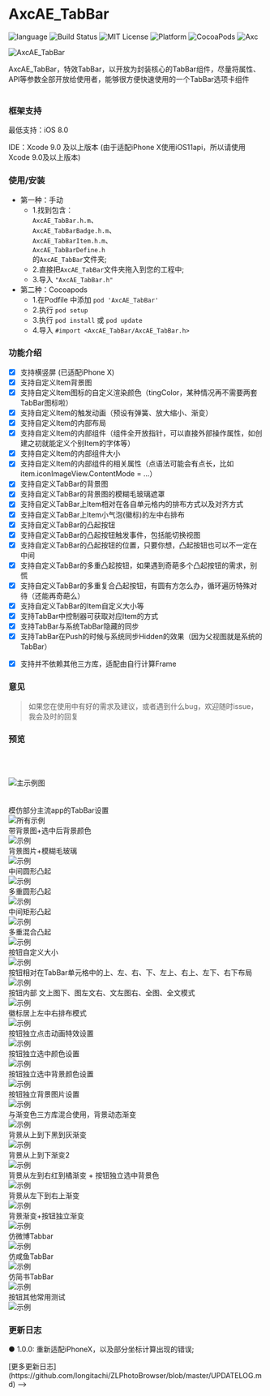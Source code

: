 # AxcAE_TabBar
![language](https://img.shields.io/badge/Language-Objective--C-8E44AD.svg)
![Build Status](https://img.shields.io/badge/build-passing-brightgreen.svg)
![MIT License](https://img.shields.io/github/license/mashape/apistatus.svg)
![Platform](https://img.shields.io/badge/platform-%20iOS%20-lightgrey.svg)
![CocoaPods](https://img.shields.io/badge/CocoaPods-1.5.2-brightgreen.svg)
![Axc](https://img.shields.io/badge/Axc-AEKit-orange.svg)


![AxcAE_TabBar](https://github.com/axclogo/AxcAE_TabBar/blob/master/Images/AxcAE_TabBarTitle.png)<br>

AxcAE_TabBar，特效TabBar，以开放为封装核心的TabBar组件，尽量将属性、API等参数全部开放给使用者，能够很方便快速使用的一个TabBar选项卡组件<br><br>

### 框架支持
最低支持：iOS 8.0 

IDE：Xcode 9.0 及以上版本 (由于适配iPhone X使用iOS11api，所以请使用Xcode 9.0及以上版本)

### <a id="使用方法"></a>使用/安装

* 第一种：手动  
  * 1.找到包含：</br>
   `AxcAE_TabBar.h.m`、</br>
   `AxcAE_TabBarBadge.h.m`、</br>
   `AxcAE_TabBarItem.h.m`、</br>
   `AxcAE_TabBarDefine.h`</br>
  的`AxcAE_TabBar`文件夹;</br>
  * 2.直接把`AxcAE_TabBar`文件夹拖入到您的工程中;
  * 3.导入 `"AxcAE_TabBar.h"`
* 第二种：Cocoapods
  * 1.在Podfile 中添加 `pod 'AxcAE_TabBar'`
  * 2.执行 `pod setup`
  * 3.执行 `pod install` 或 `pod update`
  * 4.导入 `#import <AxcAE_TabBar/AxcAE_TabBar.h>`

### <a id="功能介绍"></a>功能介绍
- [x] 支持横竖屏 (已适配iPhone X)
- [x] 支持自定义Item背景图 
- [x] 支持自定义Item图标的自定义渲染颜色（tingColor，某种情况再不需要两套TabBar图标啦）
- [x] 支持自定义Item的触发动画（预设有弹簧、放大缩小、渐变）
- [x] 支持自定义Item的内部布局
- [x] 支持自定义Item的内部组件（组件全开放指针，可以直接外部操作属性，如创建之初就能定义个别Item的字体等）
- [x] 支持自定义Item的内部组件大小
- [x] 支持自定义Item的内部组件的相关属性（点语法可能会有点长，比如item.iconImageView.ContentMode = ...）
- [x] 支持自定义TabBar的背景图
- [x] 支持自定义TabBar的背景图的模糊毛玻璃遮罩
- [x] 支持自定义TabBar上Item相对在各自单元格内的排布方式以及对齐方式
- [x] 支持自定义TabBar上Item小气泡(徽标)的左中右排布
- [x] 支持自定义TabBar的凸起按钮
- [x] 支持自定义TabBar的凸起按钮触发事件，包括能切换视图
- [x] 支持自定义TabBar的凸起按钮的位置，只要你想，凸起按钮也可以不一定在中间
- [x] 支持自定义TabBar的多重凸起按钮，如果遇到奇葩多个凸起按钮的需求，别慌
- [x] 支持自定义TabBar的多重复合凸起按钮，有圆有方怎么办，循环遍历特殊对待（还能再奇葩么）
- [x] 支持自定义TabBar的Item自定义大小等
- [x] 支持TabBar中控制器可获取对应Item的方式
- [x] 支持TabBar与系统TabBar隐藏的同步
- [x] 支持TabBar在Push的时候与系统同步Hidden的效果（因为父视图就是系统的TabBar）
<!-- - [x] 3D Touch快捷菜单 -->
- [x] 支持并不依赖其他三方库，适配由自行计算Frame



### 意见

> 如果您在使用中有好的需求及建议，或者遇到什么bug，欢迎随时issue，我会及时的回复
 
### 预览
<br>
<br>

![主示例图](https://github.com/axclogo/AxcAE_TabBar/blob/master/Images/Main%20screen%20shot.png)<br><br><br>
模仿部分主流app的TabBar设置<br>
![所有示例](https://github.com/axclogo/AxcAE_TabBar/blob/master/Images/sample_0.gif)<br>
带背景图+选中后背景颜色<br>
![示例](https://github.com/axclogo/AxcAE_TabBar/blob/master/Images/sample_1.gif)<br>
背景图片+模糊毛玻璃<br>
![示例](https://github.com/axclogo/AxcAE_TabBar/blob/master/Images/sample_2.gif)<br>
中间圆形凸起<br>
![示例](https://github.com/axclogo/AxcAE_TabBar/blob/master/Images/sample_3.gif)<br>
多重圆形凸起<br>
![示例](https://github.com/axclogo/AxcAE_TabBar/blob/master/Images/sample_4.gif)<br>
中间矩形凸起<br>
![示例](https://github.com/axclogo/AxcAE_TabBar/blob/master/Images/sample_5.gif)<br>
多重混合凸起<br>
![示例](https://github.com/axclogo/AxcAE_TabBar/blob/master/Images/sample_6.gif)<br>
按钮自定义大小<br>
![示例](https://github.com/axclogo/AxcAE_TabBar/blob/master/Images/sample_7.gif)<br>
按钮相对在TabBar单元格中的上、左、右、下、左上、右上、左下、右下布局<br>
![示例](https://github.com/axclogo/AxcAE_TabBar/blob/master/Images/sample_8.gif)<br>
按钮内部 文上图下、图左文右、文左图右、全图、全文模式<br>
![示例](https://github.com/axclogo/AxcAE_TabBar/blob/master/Images/sample_9.gif)<br>
徽标居上左中右排布模式<br>
![示例](https://github.com/axclogo/AxcAE_TabBar/blob/master/Images/sample_10.gif)<br>
按钮独立点击动画特效设置<br>
![示例](https://github.com/axclogo/AxcAE_TabBar/blob/master/Images/sample_11.gif)<br>
按钮独立选中颜色设置<br>
![示例](https://github.com/axclogo/AxcAE_TabBar/blob/master/Images/sample_12.gif)<br>
按钮独立选中背景颜色设置<br>
![示例](https://github.com/axclogo/AxcAE_TabBar/blob/master/Images/sample_13.gif)<br>
按钮独立背景图片设置<br>
![示例](https://github.com/axclogo/AxcAE_TabBar/blob/master/Images/sample_14.gif)<br>
与渐变色三方库混合使用，背景动态渐变<br>
![示例](https://github.com/axclogo/AxcAE_TabBar/blob/master/Images/sample_15.gif)<br>
背景从上到下黑到灰渐变<br>
![示例](https://github.com/axclogo/AxcAE_TabBar/blob/master/Images/sample_16.gif)<br>
背景从上到下渐变2<br>
![示例](https://github.com/axclogo/AxcAE_TabBar/blob/master/Images/sample_17.gif)<br>
背景从左到右红到橘渐变 + 按钮独立选中背景色<br>
![示例](https://github.com/axclogo/AxcAE_TabBar/blob/master/Images/sample_18.gif)<br>
背景从左下到右上渐变<br>
![示例](https://github.com/axclogo/AxcAE_TabBar/blob/master/Images/sample_19.gif)<br>
背景渐变+按钮独立渐变<br>
![示例](https://github.com/axclogo/AxcAE_TabBar/blob/master/Images/sample_20.gif)<br>
仿微博Tabbar<br>
![示例](https://github.com/axclogo/AxcAE_TabBar/blob/master/Images/sample_21.gif)<br>
仿咸鱼TabBar<br>
![示例](https://github.com/axclogo/AxcAE_TabBar/blob/master/Images/sample_22.gif)<br>
仿简书TabBar<br>
![示例](https://github.com/axclogo/AxcAE_TabBar/blob/master/Images/sample_23.gif)<br>
按钮其他常用测试<br>
![示例](https://github.com/axclogo/AxcAE_TabBar/blob/master/Images/sample_24.gif)<br>

### 更新日志
● 1.0.0: 重新适配iPhoneX，以及部分坐标计算出现的错误; 
<!--> [更多更新日志](https://github.com/longitachi/ZLPhotoBrowser/blob/master/UPDATELOG.md) -->


